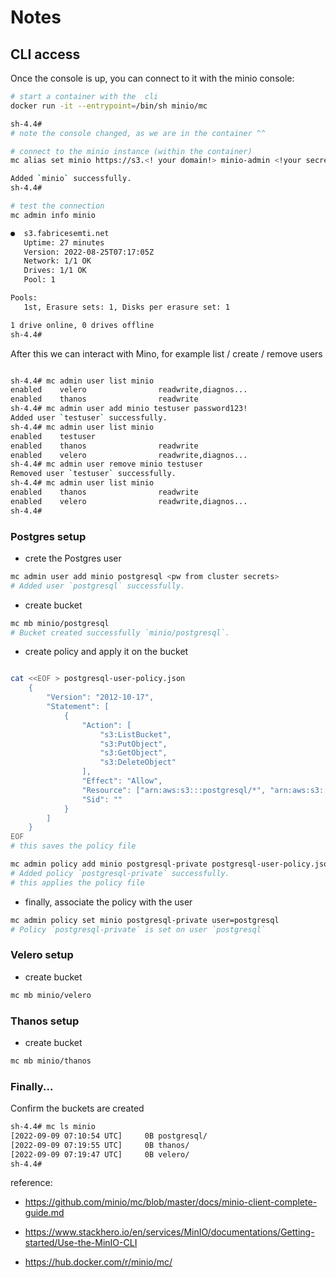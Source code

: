 # Notes

## CLI access

Once the console is up, you can connect to it with the minio console:

```sh
# start a container with the  cli
docker run -it --entrypoint=/bin/sh minio/mc

sh-4.4#
# note the console changed, as we are in the container ^^
```

```sh
# connect to the minio instance (within the container)
mc alias set minio https://s3.<! your domain!> minio-admin <!your secret key!>

Added `minio` successfully.
sh-4.4#

```

```sh
# test the connection
mc admin info minio

●  s3.fabricesemti.net
   Uptime: 27 minutes
   Version: 2022-08-25T07:17:05Z
   Network: 1/1 OK
   Drives: 1/1 OK
   Pool: 1

Pools:
   1st, Erasure sets: 1, Disks per erasure set: 1

1 drive online, 0 drives offline
sh-4.4#

```

After this we can interact with Mino, for example list / create / remove users

```sh

sh-4.4# mc admin user list minio
enabled    velero                readwrite,diagnos...
enabled    thanos                readwrite
sh-4.4# mc admin user add minio testuser password123!
Added user `testuser` successfully.
sh-4.4# mc admin user list minio
enabled    testuser
enabled    thanos                readwrite
enabled    velero                readwrite,diagnos...
sh-4.4# mc admin user remove minio testuser
Removed user `testuser` successfully.
sh-4.4# mc admin user list minio
enabled    thanos                readwrite
enabled    velero                readwrite,diagnos...
sh-4.4#

```

### Postgres setup

- crete the Postgres user

```sh
mc admin user add minio postgresql <pw from cluster secrets>
# Added user `postgresql` successfully.
```

- create bucket

```sh
mc mb minio/postgresql
# Bucket created successfully `minio/postgresql`.
```

- create policy and apply it on the bucket

```sh

cat <<EOF > postgresql-user-policy.json
    {
        "Version": "2012-10-17",
        "Statement": [
            {
                "Action": [
                    "s3:ListBucket",
                    "s3:PutObject",
                    "s3:GetObject",
                    "s3:DeleteObject"
                ],
                "Effect": "Allow",
                "Resource": ["arn:aws:s3:::postgresql/*", "arn:aws:s3:::postgresql"],
                "Sid": ""
            }
        ]
    }
EOF
# this saves the policy file

mc admin policy add minio postgresql-private postgresql-user-policy.json
# Added policy `postgresql-private` successfully.
# this applies the policy file
```

- finally, associate the policy with the user

```sh
mc admin policy set minio postgresql-private user=postgresql
# Policy `postgresql-private` is set on user `postgresql`

```

### Velero setup

- create bucket

```sh
mc mb minio/velero
```

### Thanos setup

- create bucket

```sh
mc mb minio/thanos
```

### Finally...

Confirm the buckets are created

```sh
sh-4.4# mc ls minio
[2022-09-09 07:10:54 UTC]     0B postgresql/
[2022-09-09 07:19:55 UTC]     0B thanos/
[2022-09-09 07:19:47 UTC]     0B velero/
sh-4.4#
```

reference:

- <https://github.com/minio/mc/blob/master/docs/minio-client-complete-guide.md>

- <https://www.stackhero.io/en/services/MinIO/documentations/Getting-started/Use-the-MinIO-CLI>

- <https://hub.docker.com/r/minio/mc/>
